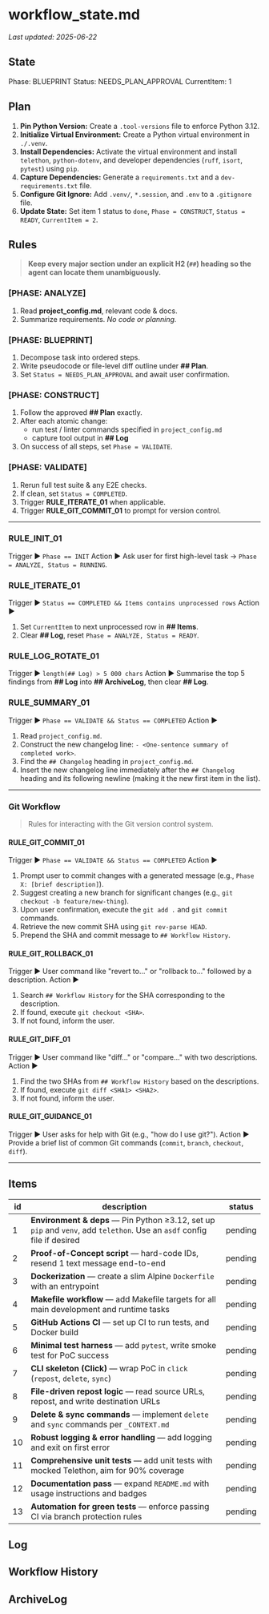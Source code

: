 # workflow_state.md
_Last updated: 2025-06-22_

## State
Phase: BLUEPRINT
Status: NEEDS_PLAN_APPROVAL
CurrentItem: 1

## Plan
1.  **Pin Python Version:** Create a `.tool-versions` file to enforce Python 3.12.
2.  **Initialize Virtual Environment:** Create a Python virtual environment in `./.venv`.
3.  **Install Dependencies:** Activate the virtual environment and install `telethon`, `python-dotenv`, and developer dependencies (`ruff`, `isort`, `pytest`) using `pip`.
4.  **Capture Dependencies:** Generate a `requirements.txt` and a `dev-requirements.txt` file.
5.  **Configure Git Ignore:** Add `.venv/`, `*.session`, and `.env` to a `.gitignore` file.
6.  **Update State:** Set item 1 status to `done`, `Phase = CONSTRUCT`, `Status = READY`, `CurrentItem = 2`.

## Rules
> **Keep every major section under an explicit H2 (`##`) heading so the agent can locate them unambiguously.**

### [PHASE: ANALYZE]
1. Read **project_config.md**, relevant code & docs.
2. Summarize requirements. *No code or planning.*

### [PHASE: BLUEPRINT]
1. Decompose task into ordered steps.
2. Write pseudocode or file-level diff outline under **## Plan**.
3. Set `Status = NEEDS_PLAN_APPROVAL` and await user confirmation.

### [PHASE: CONSTRUCT]
1. Follow the approved **## Plan** exactly.
2. After each atomic change:
   - run test / linter commands specified in `project_config.md`
   - capture tool output in **## Log**
3. On success of all steps, set `Phase = VALIDATE`.

### [PHASE: VALIDATE]
1. Rerun full test suite & any E2E checks.
2. If clean, set `Status = COMPLETED`.
3. Trigger **RULE_ITERATE_01** when applicable.
4. Trigger **RULE_GIT_COMMIT_01** to prompt for version control.

---

### RULE_INIT_01
Trigger ▶ `Phase == INIT`
Action ▶ Ask user for first high-level task → `Phase = ANALYZE, Status = RUNNING`.

### RULE_ITERATE_01
Trigger ▶ `Status == COMPLETED && Items contains unprocessed rows`
Action ▶
1. Set `CurrentItem` to next unprocessed row in **## Items**.
2. Clear **## Log**, reset `Phase = ANALYZE, Status = READY`.

### RULE_LOG_ROTATE_01
Trigger ▶ `length(## Log) > 5 000 chars`
Action ▶ Summarise the top 5 findings from **## Log** into **## ArchiveLog**, then clear **## Log**.

### RULE_SUMMARY_01
Trigger ▶ `Phase == VALIDATE && Status == COMPLETED`
Action ▶
1. Read `project_config.md`.
2. Construct the new changelog line: `- <One-sentence summary of completed work>`.
3. Find the `## Changelog` heading in `project_config.md`.
4. Insert the new changelog line immediately after the `## Changelog` heading and its following newline (making it the new first item in the list).

---

### Git Workflow
> Rules for interacting with the Git version control system.

#### RULE_GIT_COMMIT_01
Trigger ▶ `Phase == VALIDATE && Status == COMPLETED`
Action ▶
1. Prompt user to commit changes with a generated message (e.g., `Phase X: [brief description]`).
2. Suggest creating a new branch for significant changes (e.g., `git checkout -b feature/new-thing`).
3. Upon user confirmation, execute the `git add .` and `git commit` commands.
4. Retrieve the new commit SHA using `git rev-parse HEAD`.
5. Prepend the SHA and commit message to `## Workflow History`.

#### RULE_GIT_ROLLBACK_01
Trigger ▶ User command like "revert to..." or "rollback to..." followed by a description.
Action ▶
1. Search `## Workflow History` for the SHA corresponding to the description.
2. If found, execute `git checkout <SHA>`.
3. If not found, inform the user.

#### RULE_GIT_DIFF_01
Trigger ▶ User command like "diff..." or "compare..." with two descriptions.
Action ▶
1. Find the two SHAs from `## Workflow History` based on the descriptions.
2. If found, execute `git diff <SHA1> <SHA2>`.
3. If not found, inform the user.

#### RULE_GIT_GUIDANCE_01
Trigger ▶ User asks for help with Git (e.g., "how do I use git?").
Action ▶ Provide a brief list of common Git commands (`commit`, `branch`, `checkout`, `diff`).

---

## Items
| id | description | status |
|----|-------------|--------|
| 1  | **Environment & deps** — Pin Python ≥3.12, set up `pip` and `venv`, add `telethon`. Use an `asdf` config file if desired | pending |
| 2  | **Proof-of-Concept script** — hard-code IDs, resend 1 text message end-to-end | pending |
| 3  | **Dockerization** — create a slim Alpine `Dockerfile` with an entrypoint | pending |
| 4  | **Makefile workflow** — add Makefile targets for all main development and runtime tasks | pending |
| 5  | **GitHub Actions CI** — set up CI to run tests, and Docker build | pending |
| 6  | **Minimal test harness** — add `pytest`, write smoke test for PoC success | pending |
| 7  | **CLI skeleton (Click)** — wrap PoC in `click` (`repost`, `delete`, `sync`) | pending |
| 8  | **File-driven repost logic** — read source URLs, repost, and write destination URLs | pending |
| 9  | **Delete & sync commands** — implement `delete` and `sync` commands per `_CONTEXT.md` | pending |
| 10 | **Robust logging & error handling** — add logging and exit on first error | pending |
| 11 | **Comprehensive unit tests** — add unit tests with mocked Telethon, aim for 90% coverage | pending |
| 12 | **Documentation pass** — expand `README.md` with usage instructions and badges | pending |
| 13 | **Automation for green tests** — enforce passing CI via branch protection rules | pending |

## Log
<!-- AI appends detailed reasoning, tool output, and errors here -->

## Workflow History
<!-- RULE_GIT_COMMIT_01 stores commit SHAs and messages here -->

## ArchiveLog
<!-- RULE_LOG_ROTATE_01 stores condensed summaries here -->
